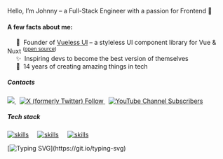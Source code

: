 Hello, I’m Johnny – a Full-Stack Engineer with a passion for Frontend 🌈

#### A few facts about me:

&nbsp;&nbsp;&nbsp;&nbsp; 🧬&nbsp; Founder of <a href="https://vueless.com" target="_blank">Vueless UI</a> – a styleless UI component library for Vue & Nuxt <sup>(<a href="https://github.com/vuelessjs/vueless" target="_blank">open source</a>)</sup></br>
&nbsp;&nbsp;&nbsp;&nbsp; ✨&nbsp; Inspiring devs to become the best version of themselves</br>
&nbsp;&nbsp;&nbsp;&nbsp; 🦾&nbsp; 14 years of creating amazing things in tech

##### Contacts

<a href="https://www.linkedin.com/in/JohnnyGrid" target="_blank" style="">
  <img src="https://img.shields.io/badge/LinkedIn-0077B5?style=flat&logo=linkedin&logoColor=white" />
</a>&nbsp;

<a href="https://twitter.com/JohnnyGrid" target="_blank" style="">
  <img alt="X (formerly Twitter) Follow" src="https://img.shields.io/twitter/follow/johnnygrid?style=social">
</a>&nbsp;

<a href="https://www.youtube.com/@JohnnyGrid" target="_blank" style="">
  <img alt="YouTube Channel Subscribers" src="https://img.shields.io/youtube/channel/subscribers/UCF47UOKvbpLwjOjSaQgMJcg?style=social">
</a>

##### Tech stack

[![skills](https://skillicons.dev/icons?i=js,ts,nodejs,php)]() &nbsp;&nbsp;&nbsp;
[![skills](https://skillicons.dev/icons?i=vue,nuxt,tailwind,react,next)]() &nbsp;&nbsp;&nbsp;
[![skills](https://skillicons.dev/icons?i=vite,webpack,laravel,aws)]()

[![Typing SVG](https://readme-typing-svg.demolab.com?font=Fira+Code&size=12&pause=4000&color=94a3b8&width=535&height=22&lines=May&nbsp;the&nbsp;Force&nbsp;be&nbsp;with&nbsp;you.)](https://git.io/typing-svg)

